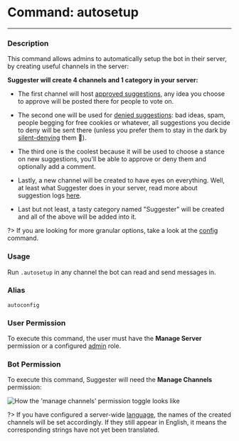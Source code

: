 # Command: autosetup
---
### Description
This command allows admins to automatically setup the bot in their server, by creating useful channels in the server:

**Suggester will create 4 channels and 1 category in your server:**
- The first channel will host [approved suggestions](/config/suggestions.md), any idea you choose to approve will be posted there for people to vote on.
- The second one will be used for [denied suggestions](/config/denied.md): bad ideas, spam, people begging for free cookies or whatever, all suggestions you decide to deny will be sent there (unless you prefer them to stay in the dark by [silent-denying](/staff/silentdeny.md) them 👀).
- The third one is the coolest because it will be used to choose a stance on new suggestions, you'll be able to approve or deny them and optionally add a comment.
- Lastly, a new channel will be created to have eyes on everything. Well, at least what Suggester does in your server, read more about suggestion logs [here](/config/logs.md). 

- Last but not least, a tasty category named "Suggester" will be created and all of the above will be added into it.

?> If you are looking for more granular options, take a look at the [config](/config/configuration.md) command.

### Usage
Run `.autosetup` in any channel the bot can read and send messages in.

### Alias
`autoconfig`

### User Permission
To execute this command, the user must have the **Manage Server** permission or a configured [admin](/config/adminroles.md) role.

### Bot Permission
To execute this command, Suggester will need the **Manage Channels** permission:

![How the 'manage channels' permission toggle looks like](../images/manage-channels.png)

?> If you have configured a server-wide [language](/config/locale.md), the names of the created channels will be set accordingly. If they still appear in English, it means the corresponding strings have not yet been translated.